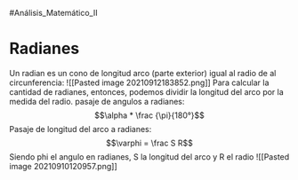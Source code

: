 #Análisis_Matemático_II 
# Radianes
Un radian es un cono de longitud arco (parte exterior) igual al radio de al circunferencia:
![[Pasted image 20210912183852.png]]
Para calcular la cantidad de radianes, entonces, podemos dividir la longitud del arco por la medida del radio.
pasaje de angulos a radianes: $$\alpha * \frac {\pi}{180°}$$
Pasaje de longitud del arco a radianes:
$$\varphi = \frac S R$$ Siendo phi el angulo en radianes, S la longitud del arco y R el radio
![[Pasted image 20210910120957.png]]